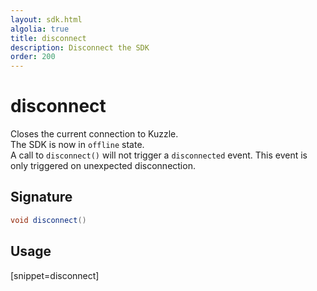 ```yaml
---
layout: sdk.html
algolia: true
title: disconnect
description: Disconnect the SDK
order: 200
---
```


# disconnect

Closes the current connection to Kuzzle.  
The SDK is now in `offline` state.  
A call to `disconnect()` will not trigger a `disconnected` event. This event is only triggered on unexpected disconnection.

## Signature

```java
void disconnect()
```

## Usage

[snippet=disconnect]
